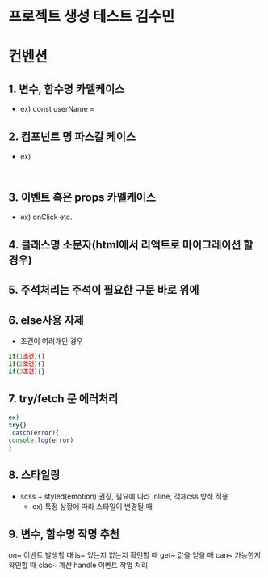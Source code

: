# 프로젝트 생성 테스트 김수민

# 컨벤션

## 1. 변수, 함수명 카멜케이스

- ex) const userName =

## 2. 컴포넌트 명 파스칼 케이스

- ex) <Header/>

## 3. 이벤트 혹은 props 카멜케이스

- ex) onClick etc.

## 4. 클래스명 소문자(html에서 리액트로 마이그레이션 할 경우)

## 5. 주석처리는 주석이 필요한 구문 바로 위에

## 6. else사용 자제

- 조건이 여러개인 경우

```js
if(1조건){}
if(2조건){}
if(3조건){}
```

## 7. try/fetch 문 에러처리

```js
ex)
try{}
.catch(error){
console.log(error)
}
```

## 8. 스타일링

- scss + styled(emotion) 권장, 필요에 따라 inline, 객체css 방식 적용
  - ex) 특정 상황에 따라 스타일이 변경될 때

## 9. 변수, 함수명 작명 추천

on~ 이벤트 발생할 때
is~ 있는지 없는지 확인할 때
get~ 값을 얻을 때
can~ 가능한지 확인할 때
clac~ 계산
handle 이벤트 작업 처리
